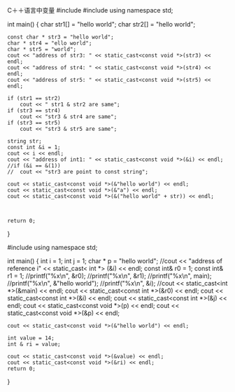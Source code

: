 C＋＋语言中变量
#include <iostream>
#include <string>
using namespace std;

int main()
{
	char str1[] = "hello world";
	char str2[] = "hello world";
	
	const char * str3 = "hello world";
	char * str4 = "ello world";
	char * str5 = "world";
	cout << "address of str3: " << static_cast<const void *>(str3) << endl;
	cout << "address of str4: " << static_cast<const void *>(str4) << endl;
	cout << "address of str5: " << static_cast<const void *>(str5) << endl;

	if (str1 == str2)
		cout << " str1 & str2 are same";
	if (str3 == str4)
		cout << "str3 & str4 are same";
	if (str3 == str5)
		cout << "str3 & str5 are same";

	string str;
	const int &i = 1;
	cout << i << endl;
	cout << "address of int1: " << static_cast<const void *>(&i) << endl;
	//if (&i == &(1))
	//	cout << "str3 are point to const string";

	cout << static_cast<const void *>(&"hello world") << endl;
	cout << static_cast<const void *>(&"a") << endl;
	cout << static_cast<const void *>(&("hello world" + str)) << endl;


	
	return 0;
}




#include <iostream>
using namespace std;

int main()
{
	int i = 1;
	int j = 1;
	char * p = "hello world";
	//cout << "address of reference i" << static_cast< int *> (&i) << endl;	
	const int& r0 = 1;
	const int& r1 = 1;
	//printf("%x\n", &r0);
	//printf("%x\n", &r1);
	//printf("%x\n", main);
	//printf("%x\n", &"hello world");
	//printf("%x\n", &i);
	//cout << static_cast<int *>(&main) << endl;
	cout << static_cast<const int *>(&r0) << endl;
	cout << static_cast<const int *>(&i) << endl;
	cout << static_cast<const int *>(&j) << endl;
	cout << static_cast<const void *>(p) << endl;
	cout << static_cast<const void *>(&p) << endl;
	
	cout << static_cast<const void *>(&"hello world") << endl;

	int value = 14;
	int & ri = value;
	
	cout << static_cast<const void *>(&value) << endl;
	cout << static_cast<const void *>(&ri) << endl;
	return 0;
}
